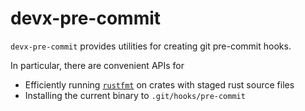 [`rustfmt`]: https://github.com/rust-lang/rustfmt

# devx-pre-commit

`devx-pre-commit` provides utilities for creating git pre-commit hooks.

In particular, there are convenient APIs for
- Efficiently running [`rustfmt`] on crates with staged rust source files
- Installing the current binary to `.git/hooks/pre-commit`
